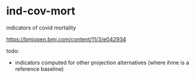 # ind-cov-mort
indicators of covid mortality

https://bmjopen.bmj.com/content/11/3/e042934

todo:  
* indicators computed for other projection alternatives (where ihme is a reference baseline)
